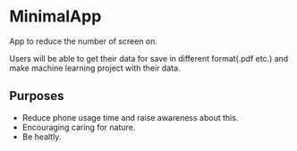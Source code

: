# MinimalApp
App to reduce the number of screen on.

Users will be able to get their data for save in different format(.pdf etc.) and make machine learning project with their data.

## Purposes
* Reduce phone usage time and raise awareness about this.
* Encouraging caring for nature.
* Be healtly.
